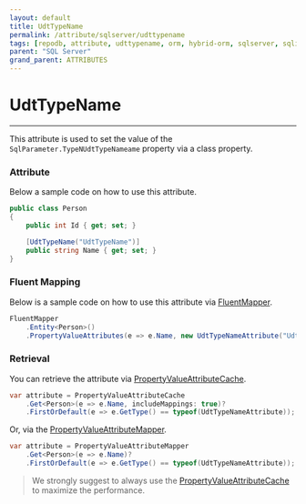 ```yaml
---
layout: default
title: UdtTypeName
permalink: /attribute/sqlserver/udttypename
tags: [repodb, attribute, udttypename, orm, hybrid-orm, sqlserver, sqlite, mysql, postgresql]
parent: "SQL Server"
grand_parent: ATTRIBUTES
---
```


# UdtTypeName

---

This attribute is used to set the value of the `SqlParameter.TypeNUdtTypeNameame` property via a class property.

### Attribute

Below a sample code on how to use this attribute.

```csharp
public class Person
{
    public int Id { get; set; }

    [UdtTypeName("UdtTypeName")]
    public string Name { get; set; }
}
```

### Fluent Mapping

Below is a sample code on how to use this attribute via [FluentMapper](/mapper/fluentmapper).

```csharp
FluentMapper
    .Entity<Person>()
    .PropertyValueAttributes(e => e.Name, new UdtTypeNameAttribute("UdtTypeName"));
```

### Retrieval

You can retrieve the attribute via [PropertyValueAttributeCache](/cacher/propertyvalueattributecache).

```csharp
var attribute = PropertyValueAttributeCache
    .Get<Person>(e => e.Name, includeMappings: true)?
    .FirstOrDefault(e => e.GetType() == typeof(UdtTypeNameAttribute));
```

Or, via the [PropertyValueAttributeMapper](/mapper/propertyvalueattributemapper).

```csharp
var attribute = PropertyValueAttributeMapper
    .Get<Person>(e => e.Name)?
    .FirstOrDefault(e => e.GetType() == typeof(UdtTypeNameAttribute));
```

> We strongly suggest to always use the [PropertyValueAttributeCache](/cacher/propertyvalueattributecache) to maximize the performance.